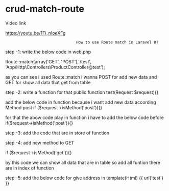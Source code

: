# crud-match-route

Video link

https://youtu.be/1Fi_nIoeXFg

                                   How to use Route match in Laravel 8?

step -1: write the below code in web.php

Route::match(array('GET', 'POST'),'/test', 'App\Http\Controllers\ProductController@test'); 

as you can see i used Route::match 
i wanna POST for add new data 
and
GET for show all data that get from table




step -2: write a function for that
 public function test(Request $request){}

 add the below code in function because i want add new data according Method post
 if ($request->isMethod('post')){}

for that the abow code play in function i have to add the below code before 
if($request->isMethod('post')){} 




step -3: add the code that are in store of function




step -4: add new method to GET 

if ($request->isMethod('get')){}

by this code we can show all data that are in table
so add all funtion there are in index of function

step -5: add the below code for give address in template(Html)
{{ url('test') }}

